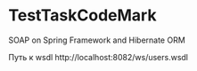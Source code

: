 # TestTaskCodeMark
SOAP on Spring Framework and Hibernate ORM

Путь к wsdl http://localhost:8082/ws/users.wsdl
